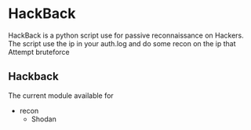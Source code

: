 # HackBack
HackBack is a python script use for passive reconnaissance on Hackers.
The script use the ip  in your auth.log and do some recon on the ip that Attempt bruteforce

## Hackback
The current module available for 
* recon 
  * Shodan
